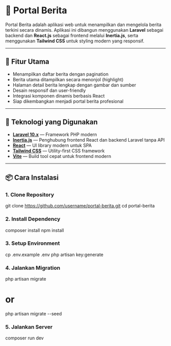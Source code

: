 # 📰 Portal Berita

Portal Berita adalah aplikasi web untuk menampilkan dan mengelola berita terkini secara dinamis. Aplikasi ini dibangun menggunakan **Laravel** sebagai backend dan **React.js** sebagai frontend melalui **Inertia.js**, serta menggunakan **Tailwind CSS** untuk styling modern yang responsif.

---

## 🚀 Fitur Utama

-   Menampilkan daftar berita dengan pagination
-   Berita utama ditampilkan secara menonjol (highlight)
-   Halaman detail berita lengkap dengan gambar dan sumber
-   Desain responsif dan user-friendly
-   Integrasi komponen dinamis berbasis React
-   Siap dikembangkan menjadi portal berita profesional

---

## 🧰 Teknologi yang Digunakan

-   **[Laravel 10.x](https://laravel.com/)** — Framework PHP modern
-   **[Inertia.js](https://inertiajs.com/)** — Penghubung frontend React dan backend Laravel tanpa API
-   **[React](https://react.dev/)** — UI library modern untuk SPA
-   **[Tailwind CSS](https://tailwindcss.com/)** — Utility-first CSS framework
-   **[Vite](https://vitejs.dev/)** — Build tool cepat untuk frontend modern

---

## 📦 Cara Instalasi

### 1. Clone Repository

git clone https://github.com/username/portal-berita.git
cd portal-berita

### 2. Install Dependency

composer install
npm install

### 3. Setup Environment

cp .env.example .env
php artisan key:generate

### 4. Jalankan Migration

php artisan migrate

# or

php artisan migrate --seed

### 5. Jalankan Server

composer run dev
